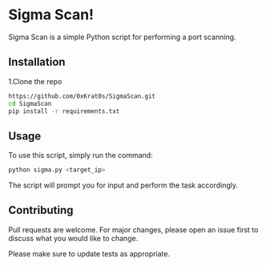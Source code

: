 # Sigma Scan!

Sigma Scan is a simple Python script for performing a port scanning.

## Installation

1.Clone the repo

```bash
https://github.com/0xKrat0s/SigmaScan.git
cd SigmaScan
pip install -r requirements.txt
```


## Usage
To use this script, simply run the command:

```bash
python sigma.py <target_ip>
```
The script will prompt you for input and perform the task accordingly.

## Contributing

Pull requests are welcome. For major changes, please open an issue first
to discuss what you would like to change.

Please make sure to update tests as appropriate.
